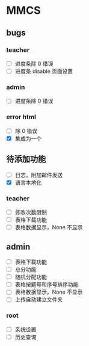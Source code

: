 # MMCS

## bugs

### teacher

-   [ ] 进度条除 0 错误
-   [ ] 进度条 disable 页面设置

### admin

-   [ ] 进度条除 0 错误

### error html

-   [ ] 除 0 错误
-   [x] 集成为一个

## 待添加功能

-   [ ] 日志，附加邮件发送
-   [x] 语言本地化

### teacher

-   [ ] 修改次数限制
-   [ ] 表格下载功能
-   [ ] 表格数据显示，None 不显示

## admin

-   [ ] 表格下载功能
-   [ ] 总分功能
-   [ ] 随机分配功能
-   [ ] 表格按题号和序号排序功能
-   [ ] 表格数据显示，None 不显示
-   [ ] 上传自动建立文件夹

### root

-   [ ] 系统设置
-   [ ] 历史查询
